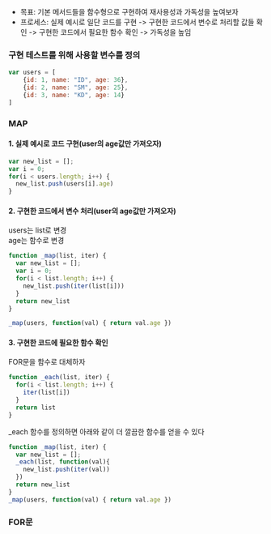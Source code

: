- 목표: 기본 메서드들을 함수형으로 구현하여 재사용성과 가독성을 높여보자
- 프로세스: 실제 예시로 일단 코드를 구현 -> 구현한 코드에서 변수로 처리할 값들 확인 -> 구현한 코드에서 필요한 함수 확인 -> 가독성을 높임
### 구현 테스트를 위해 사용할 변수를 정의
```javascript
var users = [
    {id: 1, name: "ID", age: 36},
    {id: 2, name: "SM", age: 25},
    {id: 3, name: "KD", age: 14}
]
```
### MAP
#### 1. 실제 예시로 코드 구현(user의 age값만 가져오자)
```javascript
var new_list = [];
var i = 0;
for(i < users.length; i++) {
  new_list.push(users[i].age)
}
```
#### 2. 구현한 코드에서 변수 처리(<b>user</b>의 <b>age</b>값만 가져오자)
users는 list로 변경<br>
age는 함수로 변경
```javascript
function _map(list, iter) {
  var new_list = [];
  var i = 0;
  for(i < list.length; i++) {
    new_list.push(iter(list[i]))
  }
  return new_list
}

_map(users, function(val) { return val.age })
```
#### 3. 구현한 코드에 필요한 함수 확인
FOR문을 함수로 대체하자
```javascript
function _each(list, iter) {
  for(i < list.length; i++) {
    iter(list[i])
  }
  return list
}
```
_each 함수를 정의하면 아래와 같이 더 깔끔한 함수를 얻을 수 있다
```javascript
function _map(list, iter) {
  var new_list = [];
  _each(list, function(val){
    new_list.push(iter(val))
  })
  return new_list
}
_map(users, function(val) { return val.age })
```
### FOR문
```javascript


```

